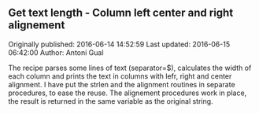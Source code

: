 ## Get text length - Column left center and right alignement 
Originally published: 2016-06-14 14:52:59 
Last updated: 2016-06-15 06:42:00 
Author: Antoni Gual 
 
The recipe parses some lines of text (separator=$), calculates the width of each column and prints the text in columns with lefr, right and center alignment. I have put the strlen and the alignment routines in separate procedures, to ease the reuse. The alignement procedures work in place, the result is returned in the same variable as the original string.